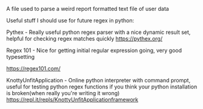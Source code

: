 A file used to parse a weird report formatted text file of user data

Useful stuff I should use for future regex in python:

Pythex - Really useful python regex parser with a nice dynamic result set, helpful for checking regex matches quickly
https://pythex.org/

Regex 101 - Nice for getting initial regular expression going, very good typesetting

https://regex101.com/

KnottyUnfitApplication - Online python interpreter with command prompt, useful for testing python regex functions if you think your python installation is broken(when really you're writing it wrong)
https://repl.it/repls/KnottyUnfitApplicationframework
